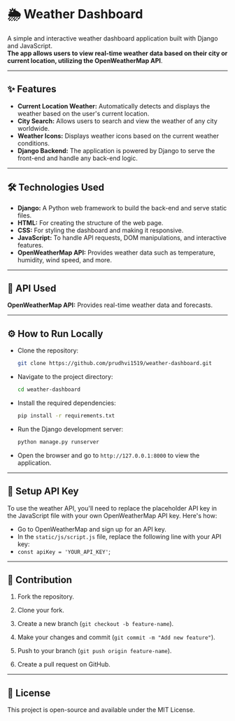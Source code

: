 # 🌦️ Weather Dashboard

A simple and interactive weather dashboard application built with Django and JavaScript.  
**The app allows users to view real-time weather data based on their city or current location, utilizing the OpenWeatherMap API**.

---

## ✨ Features
- **Current Location Weather:** Automatically detects and displays the weather based on the user's current location.
- **City Search:** Allows users to search and view the weather of any city worldwide.
- **Weather Icons:** Displays weather icons based on the current weather conditions.
- **Django Backend:** The application is powered by Django to serve the front-end and handle any back-end logic.

---

## 🛠️ Technologies Used
- **Django:** A Python web framework to build the back-end and serve static files.
- **HTML:** For creating the structure of the web page.
- **CSS:** For styling the dashboard and making it responsive.
- **JavaScript:** To handle API requests, DOM manipulations, and interactive features.
- **OpenWeatherMap API:** Provides weather data such as temperature, humidity, wind speed, and more.

---

## 🔑 API Used
**OpenWeatherMap API:** Provides real-time weather data and forecasts.

---

## ⚙️ How to Run Locally

- Clone the repository:
  ```bash
  git clone https://github.com/prudhvi1519/weather-dashboard.git
  ```

- Navigate to the project directory:
  ```bash
  cd weather-dashboard
  ```

- Install the required dependencies:
  ```bash
  pip install -r requirements.txt
  ```

- Run the Django development server:
  ```bash
  python manage.py runserver
  ```

- Open the browser and go to `http://127.0.0.1:8000` to view the application.

---

## 🔑 Setup API Key
To use the weather API, you'll need to replace the placeholder API key in the JavaScript file with your own OpenWeatherMap API key. Here's how:
  - Go to OpenWeatherMap and sign up for an API key.
  - In the `static/js/script.js` file, replace the following line with your API key:
  - `const apiKey = 'YOUR_API_KEY'`;

---

## 🤝 Contribution

1. Fork the repository.

2. Clone your fork.

3. Create a new branch (`git checkout -b feature-name`).

4. Make your changes and commit (`git commit -m "Add new feature"`).

5. Push to your branch (`git push origin feature-name`).

6. Create a pull request on GitHub.

---

## 📜 License
This project is open-source and available under the MIT License.
